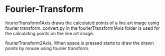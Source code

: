 # Fourier-Transform
fourierTransform1Axis draws the calculated points of a line art image using fourier transform. convert.py in the fourierTransform1Axis folder is used for the calculating points on the line art image.

fourierTransform2Axis, When space is pressed starts to draw the drawn points by mouse using fourier transform.

